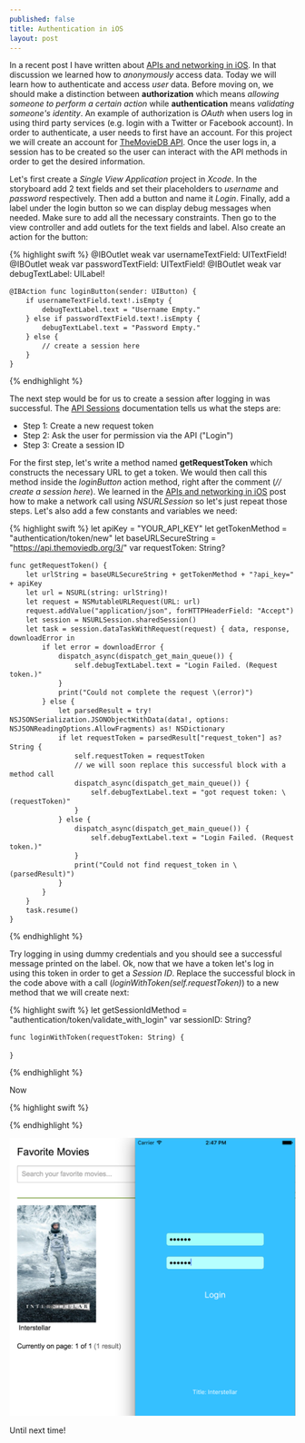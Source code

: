 ```yaml
---
published: false
title: Authentication in iOS
layout: post
---
```

In a recent post I have written about [APIs and networking in iOS](http://mhorga.org/2015/07/28/apis-and-networking-in-ios.html). In that discussion we learned how to _anonymously_ access data. Today we will learn how to authenticate and access _user_ data. Before moving on, we should make a distinction between __authorization__ which means _allowing someone to perform a certain action_ while __authentication__ means _validating someone's identity_. An example of authorization is _OAuth_ when users log in using third party services (e.g. login with a Twitter or Facebook account). In order to authenticate, a user needs to first have an account. For this project we will create an account for [TheMovieDB API](https://www.themoviedb.org/documentation/api). Once the user logs in, a session has to be created so the user can interact with the API methods in order to get the desired information.

Let's first create a _Single View Application_ project in _Xcode_. In the storyboard add 2 text fields and set their placeholders to _username_ and _password_ respectively. Then add a button and name it _Login_. Finally, add a label under the login button so we can display debug messages when needed. Make sure to add all the necessary constraints. Then go to the view controller and add outlets for the text fields and label. Also create an action for the button:

{% highlight swift %}
    @IBOutlet weak var usernameTextField: UITextField!
    @IBOutlet weak var passwordTextField: UITextField!
    @IBOutlet weak var debugTextLabel: UILabel!
    
    @IBAction func loginButton(sender: UIButton) {
        if usernameTextField.text!.isEmpty {
            debugTextLabel.text = "Username Empty."
        } else if passwordTextField.text!.isEmpty {
            debugTextLabel.text = "Password Empty."
        } else {
            // create a session here
        }
    }
{% endhighlight %}

The next step would be for us to create a session after logging in was successful. The [API Sessions](https://www.themoviedb.org/documentation/api/sessions) documentation tells us what the steps are:

- Step 1: Create a new request token
- Step 2: Ask the user for permission via the API ("Login")
- Step 3: Create a session ID

For the first step, let's write a method named __getRequestToken__ which constructs the necessary URL to get a token. We would then call this method inside the _loginButton_ action method, right after the comment (_// create a session here_). We learned in the [APIs and networking in iOS](http://mhorga.org/2015/07/28/apis-and-networking-in-ios.html) post how to make a network call using _NSURLSession_ so let's just repeat those steps. Let's also add a few constants and variables we need:

{% highlight swift %}
    let apiKey = "YOUR_API_KEY"
    let getTokenMethod = "authentication/token/new"
    let baseURLSecureString = "https://api.themoviedb.org/3/"
    var requestToken: String?

    func getRequestToken() {
        let urlString = baseURLSecureString + getTokenMethod + "?api_key=" + apiKey
        let url = NSURL(string: urlString)!
        let request = NSMutableURLRequest(URL: url)
        request.addValue("application/json", forHTTPHeaderField: "Accept")
        let session = NSURLSession.sharedSession()
        let task = session.dataTaskWithRequest(request) { data, response, downloadError in
            if let error = downloadError {
                dispatch_async(dispatch_get_main_queue()) {
                    self.debugTextLabel.text = "Login Failed. (Request token.)"
                }
                print("Could not complete the request \(error)")
            } else {
                let parsedResult = try! NSJSONSerialization.JSONObjectWithData(data!, options: NSJSONReadingOptions.AllowFragments) as! NSDictionary
                if let requestToken = parsedResult["request_token"] as? String {
                    self.requestToken = requestToken
                    // we will soon replace this successful block with a method call
                    dispatch_async(dispatch_get_main_queue()) {
                        self.debugTextLabel.text = "got request token: \(requestToken)"
                    }
                } else {
                    dispatch_async(dispatch_get_main_queue()) {
                        self.debugTextLabel.text = "Login Failed. (Request token.)"
                    }
                    print("Could not find request_token in \(parsedResult)")
                }
            }
        }
        task.resume()
    }
{% endhighlight %}

Try logging in using dummy credentials and you should see a successful message printed on the label. Ok, now that we have a token let's log in using this token in order to get a _Session ID_. Replace the successful block in the code above with a call (_loginWithToken(self.requestToken)_) to a new method that we will create next:

{% highlight swift %}
    let getSessionIdMethod = "authentication/token/validate_with_login"
    var sessionID: String?
    
    func loginWithToken(requestToken: String) {
        
    }
{% endhighlight %}

Now 

{% highlight swift %}

{% endhighlight %}

![alt text](https://github.com/mhorga/mhorga.github.io/raw/master/images/simulator4.png "Login")

Until next time!
